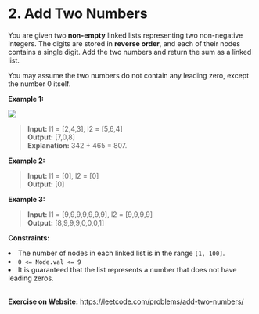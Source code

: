 # 2. Add Two Numbers

You are given two **non-empty** linked lists representing two non-negative integers. The digits are stored in **reverse order**, and each of their nodes contains a single digit. Add the two numbers and return the sum as a linked list.

You may assume the two numbers do not contain any leading zero, except the number 0 itself.

 

**Example 1:**

[![](https://assets.leetcode.com/uploads/2020/10/02/addtwonumber1.jpg)](https://assets.leetcode.com/uploads/2020/10/02/addtwonumber1.jpg)


> **Input:** l1 = [2,4,3], l2 = [5,6,4]  
**Output:** [7,0,8]  
**Explanation:** 342 + 465 = 807.

**Example 2:**

> **Input:** l1 = [0], l2 = [0]  
**Output:** [0]

**Example 3:**

> **Input:** l1 = [9,9,9,9,9,9,9], l2 = [9,9,9,9]  
**Output:** [8,9,9,9,0,0,0,1]
 

**Constraints:**

<li>The number of nodes in each linked list is in the range <code>[1, 100]</code>.</li>
<li><code>0 &lt;= Node.val &lt;= 9</code></li>
<li>It is guaranteed that the list represents a number that does not have leading zeros.</li>

<br/>

**Exercise on Website:** https://leetcode.com/problems/add-two-numbers/